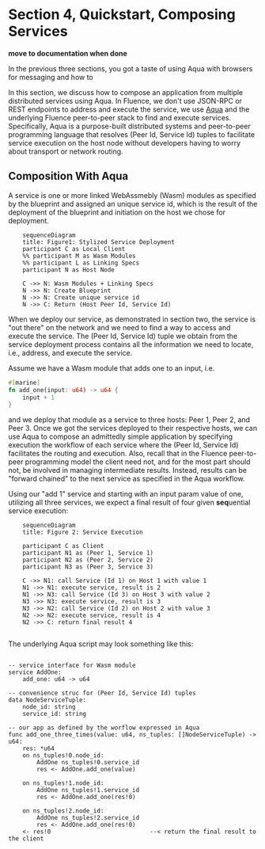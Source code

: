 # Section 4, Quickstart, Composing Services

**move to documentation when done**

In the previous three sections, you got a taste of using Aqua with browsers for messaging  and how to 

In this section, we discuss how to compose an application from multiple distributed services using Aqua. In Fluence, we don't use JSON-RPC or REST endpoints to address and execute the service, we use [Aqua](https://github.com/fluencelabs/aqua) and the underlying Fluence peer-to-peer stack to find and execute services. Specifically, Aqua is a purpose-built distributed systems and peer-to-peer programming language that resolves (Peer Id, Service Id) tuples to facilitate service execution on the host node without developers having to worry about transport or network routing.

## Composition With Aqua

A service is one or more linked WebAssmebly (Wasm) modules as specified by the blueprint and assigned an unique service id, which is the result of the deployment of the blueprint and initiation on the host we chose for deployment.


```mermaid
    sequenceDiagram
    title: Figure1: Stylized Service Deployment
    participant C as Local Client
    %% participant M as Wasm Modules
    %% participant L as Linking Specs
    participant N as Host Node
    
    C ->> N: Wasm Modules + Linking Specs
    N ->> N: Create Blueprint
    N ->> N: Create unique service id
    N ->> C: Return (Host Peer Id, Service Id)
```

When we deploy our service, as demonstrated in section two, the service is "out there" on the network and we need to find a way to access and execute the service. The (Peer Id, Service Id) tuple we obtain from the service deployment process contains all the information we need to locate, i.e., address, and execute the service.

Assume we have a Wasm module that adds one to an input, i.e.
```rust
#[marine]
fn add_one(input: u64) -> u64 {
    input + 1
}
```

and we deploy that module as a service to three hosts: Peer 1, Peer 2, and Peer 3. Once we got the services deployed to their respective hosts, we can use Aqua to compose an admittedly simple application by specifying execution the workflow of each service where the (Peer Id, Service Id) facilitates the routing and execution. Also, recall that in the Fluence peer-to-peer programming model the client need not, and for the most part should not, be involved in managing intermediate results. Instead, results can be "forward chained" to the next service as specified in the Aqua workflow.

Using our "add 1" service and starting with an input param value of one, utilizing all three services, we expect a final result of four given **seq**uential service execution: 
 
```mermaid
    sequenceDiagram
    title: Figure 2: Service Execution
    
    participant C as Client
    participant N1 as (Peer 1, Service 1)
    participant N2 as (Peer 2, Service 2)
    participant N3 as (Peer 3, Service 3)
    
    C ->> N1: call Service (Id 1) on Host 1 with value 1
    N1 ->> N1: execute service, result is 2
    N1 ->> N3: call Service (Id 3) on Host 3 with value 2
    N3 ->> N3: execute service, result is 3
    N3 ->> N2: call Service (Id 2) on Host 2 with value 3
    N2 ->> N2: execute service, result is 4
    N2 ->> C: return final result 4
    
```

The underlying Aqua script may look something like this:

```aqua

-- service interface for Wasm module
service AddOne:
    add_one: u64 -> u64
    
-- convenience struc for (Peer Id, Service Id) tuples
data NodeServiceTuple:
    node_id: string
    service_id: string

-- our app as defined by the worflow expressed in Aqua
func add_one_three_times(value: u64, ns_tuples: []NodeServiceTuple) -> u64:
    res: *u64
    on ns_tuples!0.node_id:
        AddOne ns_tuples!0.service_id
        res <- AddOne.add_one(value)

    on ns_tuples!1.node_id:
        AddOne ns_tuples!1.service_id
        res <- AddOne.add_one(res!0)

    on ns_tuples!2.node_id:
        AddOne ns_tuples!2.service_id
        res <- AddOne.add_one(res!0)
    <- res!0                            --< return the final result to the client
```
